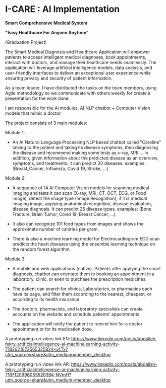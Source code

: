# I-CARE : AI Implementation
**Smart Comprehensive Medical System**

**"Easy Healthcare For Anyone Anytime"**

(Graduation Project)


The Smart Medical Diagnosis and Healthcare Application will empower patients to access intelligent medical diagnoses, book appointments, interact with doctors, and manage their healthcare needs seamlessly.
The application will leverage artificial intelligence models, data analysis, and user-friendly interfaces to deliver an exceptional user experience while ensuring privacy and security of patient information.

As a team leader, I have distributed the tasks on the team members, using Agile methodology so we communicate with others weekly for create a presentation for the work done.

I am responsible for the AI modules,
AI NLP chatbot + Computer Vision models that mimic a doctor

The project consists of 3 main modules:

Module 1: 
- An AI Natural Language Processing NLP based chatbot called "Caroline" talking to the patient and taking its disease symptoms, then diagnosing the disease and recommend making some tests as x-ray, MRI ... in addition, given information about the predicted disease as an overview, symptoms, and treatments.
it can predict 30 diseases.
examples: (Breast_Cancer, Influenza, Covid 19, Stroke, ...)

Module 2: 
- A sequence of 14 AI Computer Vision models for scanning medical imaging and tests it can scan (X-ray, MRI, CT, OCT, ECG, or Food image), detect the image type (Image Recognition), if it is medical imaging image, applying anatomical recognition, disease evaluation, disease diagnosis.
It can predict 25 disease types.
examples: (Bone Fracture, Brain Tumor, Covid 19, Breast Cancer, ...)

- It also can recognize 101 food types from images and shows the approximate number of calories per gram.

- There is also a machine learning model for Electrocardiogram ECG scan predicts the heart diseases using the ensemble learning technique on the random forest algorithm.

Module 3: 
- A mobile and web applications (native).
Patients after applying the smart diagnosis, chatbot can orientate them to booking an appointment in a laboratory, clinic, or even to purchase the prescription medicines.

- The patient can search for clinics, Laboratories, or pharmacies each have its page, and filter them according to the nearest, cheapest, or according to its health insurance.

- The doctors, pharmacists, and laboratory specialists can create accounts on the website and schedule patients' appointments.

- The application will notify the patient to remind him for a doctor appointment or for its medication dose.

A prototyping run video link EN: https://www.linkedin.com/posts/abdallah-fekry_artificialintelliegence-ai-machinelearning-activity-7182621672565325824-u4Tx?utm_source=share&utm_medium=member_desktop

A prototyping run video link AR: https://www.linkedin.com/posts/abdallah-fekry_artificialintelliegence-ai-machinelearning-activity-7197120996053520384-NVmH?utm_source=share&utm_medium=member_desktop
